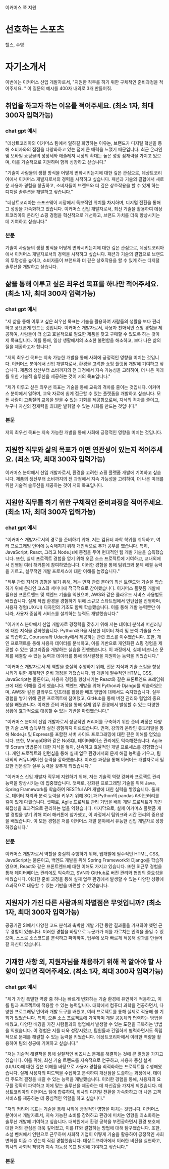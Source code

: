

이커머스 쪽 지원




# 선호하는 스포츠
헬스, 수영

# 자기소개서


이번에는 이커머스 신입 개발자로서, "지원한 직무를 하기 위한 구체적인 준비과정을 적어주세요. " 이 질문의 예시를 400자 내외로 3개 만들어줘.
## 취업을 하고자 하는 이유를 적어주세요. (최소 1자, 최대 300자 입력가능)

### chat gpt 예시
"데상트코리아의 이커머스 팀에서 일하길 희망하는 이유는, 브랜드가 디지털 혁신을 통해 소비자와의 접점을 다양화하고 있는 점에 큰 매력을 느꼈기 때문입니다. 최근 온라인 및 모바일 쇼핑몰의 성장세와 애슬레저 시장의 확대는 높은 성장 잠재력을 가지고 있으며, 이를 기술적으로 지원하며 함께 성장하고 싶습니다."

"기술이 사람들의 생활 방식을 어떻게 변화시키는지에 대한 깊은 관심으로, 데상트코리아에서 이커머스 개발자로서의 경력을 시작하고 싶습니다. 패션과 기술의 결합에서 새로운 사용자 경험을 창출하고, 소비자들이 브랜드와 더 깊은 상호작용을 할 수 있게 하는 디지털 솔루션을 개발하고 싶습니다."

"데상트코리아는 스포츠웨어 시장에서 독보적인 위치를 차지하며, 디지털 전환을 통해 그 성장을 가속화하고 있습니다. 이커머스 신입 개발자로서, 최신 기술을 활용하여 데상트코리아의 온라인 쇼핑 경험을 혁신적으로 개선하고, 브랜드 가치를 더욱 향상시키는 데 기여하고 싶습니다."

### 본문
기술이 사람들의 생활 방식을 어떻게 변화시키는지에 대한 깊은 관심으로, 데상트코리아에서 이커머스 개발자로서의 경력을 시작하고 싶습니다. 패션과 기술의 결합으로 브랜드의 투명성을 높이고, 소비자들이 브랜드와 더 깊은 상호작용을 할 수 있게 하는 디지털 솔루션을 개발하고 싶습니다.

## 삶을 통해 이루고 싶은 최우선 목표를 하나만 적어주세요. (최소 1자, 최대 300자 입력가능)
### chat gpt 예시
"제 삶을 통해 이루고 싶은 최우선 목표는 기술을 활용하여 사람들의 생활을 보다 편리하고 풍요롭게 만드는 것입니다. 이커머스 개발자로서, 사용자 친화적인 쇼핑 경험을 제공하여, 사람들이 더 쉽고 효율적으로 필요한 제품을 찾고 구매할 수 있도록 하는 것이 제 목표입니다. 이를 통해, 일상 생활에서의 소소한 불편함을 해소하고, 보다 나은 삶의 질을 제공하고자 합니다."

"저의 최우선 목표는 지속 가능한 개발을 통해 사회에 긍정적인 영향을 미치는 것입니다. 이커머스 분야에서 신입 개발자로서, 환경을 고려한 쇼핑 플랫폼 개발에 기여하고 싶습니다. 제품의 생산부터 소비까지의 전 과정에서 지속 가능성을 고려하여, 더 나은 미래를 위한 기술적 솔루션을 제공하는 것이 저의 목표입니다."

"제가 이루고 싶은 최우선 목표는 기술을 통해 교육의 격차를 줄이는 것입니다. 이커머스 분야에서 일하며, 교육 자료에 쉽게 접근할 수 있는 플랫폼을 개발하고 싶습니다. 모든 사람이 고품질의 교육을 받을 수 있는 기회를 제공함으로써, 지식의 격차를 줄이고, 누구나 자신의 잠재력을 최대한 발휘할 수 있는 사회를 만드는 것입니다."

### 본문
저의 최우선 목표는 지속 가능한 개발을 통해 사회에 긍정적인 영향을 미치는 것입니다. 


## 지원한 직무와 삶의 목표가 어떤 연관성이 있는지 적어주세요. (최소 1자, 최대 300자 입력가능)
이커머스 분야에서 신입 개발자로서, 환경을 고려한 쇼핑 플랫폼 개발에 기여하고 싶습니다. 제품의 생산부터 소비까지의 전 과정에서 지속 가능성을 고려하여, 더 나은 미래를 위한 기술적 솔루션을 제공하는 것이 저의 목표입니다.


## 지원한 직무를 하기 위한 구체적인 준비과정을 적어주세요. (최소 1자, 최대 300자 입력가능)
### chat gpt 예시
"이커머스 개발자로서의 경로를 준비하기 위해, 저는 컴퓨터 과학 학위를 취득하고, 여러 프로그래밍 언어에 능숙해지기 위해 개인적으로 추가 공부를 했습니다. 특히, JavaScript, React, 그리고 Node.js에 중점을 두어 현대적인 웹 개발 기술을 습득했습니다. 또한, 실제 프로젝트 경험을 얻기 위해 오픈 소스 프로젝트에 기여하고, 교내외에서 진행된 여러 해커톤에 참여하였습니다. 이러한 경험을 통해 팀워크와 문제 해결 능력을 기르고, 실무적인 개발 프로세스에 대한 이해를 높였습니다."

"직무 관련 지식과 경험을 쌓기 위해, 저는 먼저 관련 분야의 최신 트렌드와 기술을 학습하기 위해 온라인 코스와 세미나에 적극적으로 참여했습니다. 이커머스 플랫폼 개발에 필요한 프론트엔드 및 백엔드 기술을 익혔으며, AWS와 같은 클라우드 서비스 사용법도 배웠습니다. 실제 작업 환경을 경험하기 위해 소규모 스타트업에서 인턴십을 진행하며, 사용자 경험(UX/UI) 디자인의 기초도 함께 학습했습니다. 이를 통해 개발 능력뿐만 아니라, 사용자 중심의 서비스를 설계하는 능력도 개발했습니다."

"이커머스 분야에서 신입 개발자로 경쟁력을 갖추기 위해 저는 데이터 분석과 머신러닝에 대한 지식을 강화했습니다. Python과 R을 사용한 데이터 처리 및 분석 기술을 스스로 학습하고, Coursera와 Udacity에서 제공하는 관련 코스를 이수했습니다. 또한, 개인 프로젝트를 통해 사용자 데이터를 분석하고, 이를 기반으로 개인화된 쇼핑 경험을 제공할 수 있는 알고리즘을 개발하는 실습을 진행했습니다. 이 과정에서, 실제 비즈니스 문제를 해결할 수 있는 능력과 데이터를 통해 의사결정을 지원하는 능력을 키웠습니다."

"이커머스 개발자로서 제 역할을 충실히 수행하기 위해, 전문 지식과 기술 스킬을 향상시키기 위한 체계적인 준비 과정을 거쳤습니다. 웹 개발에 필수적인 HTML, CSS, JavaScript는 물론이고, 사용자 경험을 향상시키는 React와 같은 프론트엔드 프레임워크에 대한 이해를 깊게 했습니다. 백엔드 개발을 위해 Python과 Django를 학습하였으며, AWS와 같은 클라우드 인프라를 활용한 배포 방법에 대해서도 숙지했습니다. 실무 경험을 쌓기 위해 관련 프로젝트에 참여했고, GitHub을 통해 버전 관리와 협업의 중요성을 배웠습니다. 이러한 준비 과정을 통해 실제 업무 환경에서 발생할 수 있는 다양한 상황에 효과적으로 대응할 수 있는 기반을 마련했습니다."

"이커머스 분야의 신입 개발자로서 성공적인 커리어를 구축하기 위한 준비 과정은 다양한 기술 스택 습득부터 실전 경험까지 이르렀습니다. 먼저, 강의와 온라인 튜토리얼을 통해 Node.js 및 Express를 포함한 서버 사이드 프로그래밍에 대한 깊은 이해를 얻었습니다. 또한, MongoDB와 같은 NoSQL 데이터베이스 관리에도 익숙해졌습니다. Agile 및 Scrum 방법론에 대한 지식을 쌓아, 신속하고 효율적인 개발 프로세스를 경험했습니다. 개인 프로젝트와 인턴십을 통해 실제 업무 환경에서의 문제 해결 능력을 키우고, 팀 내외의 커뮤니케이션 능력을 강화했습니다. 이러한 과정을 통해 이커머스 개발자로서 필요한 전문성과 실무 능력을 갖추게 되었습니다."

"이커머스 신입 개발자 직무에 지원하기 위해, 저는 기술적 역량 강화와 프로젝트 관리 능력을 향상시키는 데 집중했습니다. 첫째로, 강화된 프로그래밍 기술을 위해 Java, Spring Framework를 학습하여 RESTful API 개발에 대한 실력을 쌓았습니다. 둘째로, 데이터 처리와 분석 능력을 키우기 위해 SQL과 Python의 pandas 라이브러리를 깊이 있게 다뤘습니다. 셋째로, Agile 프로젝트 관리 기법을 배워 개발 프로젝트가 가진 복잡성을 효과적으로 관리하는 법을 익혔습니다. 마지막으로, 실제 이커머스 플랫폼 개발 경험을 쌓기 위해 여러 해커톤에 참가했고, 이 과정에서 팀워크와 시간 관리의 중요성을 배웠습니다. 이 모든 경험은 저를 이커머스 개발 분야에서 유능한 신입 개발자로 성장하겠습니다."
### 본문
이커머스 개발자로서 역할을 충실히 수행하기 위해, 웹개발에 필수적인 HTML, CSS, JavaScript는 물론이고, 백엔드 개발을 위해 Spring Framework와 Django를 학습하였으며, React와 같은 프론트엔드에 대한 이해도 가지고 있습니다. 또한 SI근무 경험을 통해 데이터베이스 관리에도 익숙하고, SVN과 GitHub로 버전 관리와 협업의 중요성을 배웠습니다. 이러한 준비 과정을 통해 실제 업무 환경에서 발생할 수 있는 다양한 상황에 효과적으로 대응할 수 있는 기반을 마련할 수 있었습니다.

## 지원자가 가진 다른 사람과의 차별점은 무엇입니까? (최소 1자, 최대 300자 입력가능)
공공기관 SI에서 다양한 코드 분석과 촉박한 개발 기간 동안 결과물을 가져와야 했던 근무 경험이 있습니다. 이러한 경험을 바탕으로 누군가가 저를 가르치는 인력을 줄일 수 있으며, 스스로 소스코드를 분석하고 파악하여, 업무에 보다 빠르게 적응해 성과를 만들어갈 자신이 있습니다.

## 기재한 사항 외, 지원자님을 채용하기 위해 꼭 알아야 할 사항이 있다면 적어주세요. (최소 1자, 최대 300자 입력가능)
### chat gpt 예시
"제가 가진 특별한 역량 중 하나는 빠르게 변화하는 기술 환경에 유연하게 적응하고, 이를 팀과 프로젝트에 적용할 수 있는 능력입니다. 대학에서 컴퓨터 과학을 전공하면서, 다양한 프로그래밍 언어와 개발 도구를 배웠고, 여러 프로젝트를 통해 실제로 적용해 볼 기회가 있었습니다. 특히, 오픈 소스 프로젝트에 기여하며 개발 공동체와 협력하는 방법을 배웠고, 다양한 배경을 가진 사람들과의 협업에서 발생할 수 있는 도전을 극복하는 방법을 익혔습니다. 이 경험은 저를 더욱 성장시켰고, 팀원들과 긴밀하게 협력하면서도 독립적으로 문제를 해결할 수 있는 능력을 키웠습니다. 데상트코리아에서 이러한 역량을 활용하여 팀의 성공에 기여하고 싶습니다."

"저는 기술적 해결책을 통해 실질적인 비즈니스 문제를 해결하는 것에 큰 열정을 가지고 있습니다. 이를 위해, 최신 기술 트렌드를 지속적으로 연구하고, 사용자 중심 설계(UI/UX)에 대한 깊은 이해를 바탕으로 사용자 경험을 최적화하는 프로젝트를 수행해왔습니다. 실제 사용자의 피드백을 수집하고 분석하여 개선점을 도출하는 과정에서, 데이터 주도적 결정을 내릴 수 있는 능력을 개발했습니다. 이러한 경험을 통해, 사용자의 요구를 정확히 파악하고 이에 맞는 솔루션을 제공하는 데 자신감을 가지게 되었습니다. 데상트코리아의 이커머스 팀에 합류하여, 회사의 디지털 전환을 가속화하고 더 나은 고객 서비스를 제공하는 데 중심적인 역할을 하고 싶습니다."

"저의 커리어 목표는 기술을 통해 사회에 긍정적인 영향을 미치는 것입니다. 이커머스 분야에서 개발자로서, 지속 가능한 소비를 장려하고 환경에 미치는 영향을 최소화하는 솔루션 개발에 기여하고 싶습니다. 대학원에서 환경 공학을 부전공하면서 환경 보호에 대한 저의 관심은 더욱 깊어졌고, 이를 IT와 결합하는 방법에 대해 탐구했습니다. 또한, 소셜 벤처에서 인턴으로 근무하며 사회적 기업이 어떻게 기술을 활용하여 긍정적인 사회 변화를 이끌 수 있는지 직접 경험했습니다. 데상트코리아에서 이러한 비전을 실현하고, 회사의 사회적 책임과 지속 가능성 목표 달성에 기여하고 싶습니다."
### 본문


